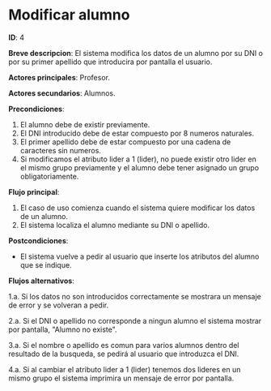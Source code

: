 # Modificar alumno

**ID**: 4

**Breve descripcion**: El sistema modifica los datos de un alumno por su DNI o por su primer apellido que introducira por pantalla el usuario.

**Actores principales**: Profesor.

**Actores secundarios**: Alumnos.

**Precondiciones**: 

1. El alumno debe de existir previamente.
2. El DNI introducido debe de estar compuesto por 8 numeros naturales.
3. El primer apellido debe de estar compuesto por una cadena de caracteres sin numeros.
4. Si modificamos el atributo lider a  1 (lider), no puede existir otro lider en el mismo grupo previamente y el alumno debe tener asignado un grupo obligatoriamente.

**Flujo principal**:

1. El caso de uso comienza cuando el sistema quiere modificar los datos de un alumno.
2. El sistema localiza el alumno mediante su DNI o apellido.

**Postcondiciones**:

- El sistema vuelve a pedir al usuario que inserte los atributos del alumno que se indique.

**Flujos alternativos**:

1.a. Si los datos no son introducidos correctamente se mostrara un mensaje de error y se volveran a pedir.

2.a. Si el DNI o apellido no corresponde a ningun alumno el sistema mostrar por pantalla, "Alumno no existe".

3.a. Si el nombre o apellido es comun para varios alumnos dentro del resultado de la busqueda, se pedirá al usuario que introduzca el DNI.

4.a. Si al cambiar el atributo lider a 1 (lider) tenemos dos lideres en un mismo grupo el sistema imprimira un mensaje de error por pantalla.
